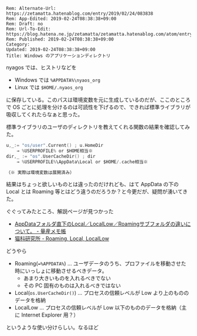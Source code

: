 ```header
Rem: Alternate-Url: https://zetamatta.hatenablog.com/entry/2019/02/24/083838
Rem: App-Edited: 2019-02-24T08:38:38+09:00
Rem: Draft: no
Rem: Url-To-Edit: https://blog.hatena.ne.jp/zetamatta/zetamatta.hatenablog.com/atom/entry/17680117126978556517
Rem: Published: 2019-02-24T08:38:38+09:00
Category:
Updated: 2019-02-24T08:38:38+09:00
Title: Windows のアプリケーションディレクトリ
```
nyagos では、ヒストリなどを

* Windows では `%APPDATA%\nyaos_org`
* Linux では `$HOME/.nyaos_org`

に保存している。このパスは環境変数を元に生成しているのだが、ここのところで OS ごとに処理を分けるのは可読性を下げるので、できれば標準ライブラリが吸収してくれたらなぁと思った。

標準ライブラリのユーザのディレクトリを教えてくれる関数の結果を確認してみた。

```go
u,_:= "os/user".Current() ; u.HomeDir
    → %USERPROFILE% or $HOME相当※
dir,_ := "os".UserCacheDir() ; dir
    → %USERPROFILE%\AppData\Local or $HOME/.cache相当※

（※ 実際は環境変数は展開済み）
```

結果はちょっと欲しいものとは違ったのだけれども、はて AppData の下の Local とは Roaming 等とはどう違うのだろうか？と今更だが、疑問が湧いてきた。

ぐぐってみたところ、解説ページが見つかった

* [AppDataフォルダ直下のLocal／LocalLow／Roamingサブフォルダの違いについて。 - 量産メモ帳](http://rms-099.hatenablog.jp/entry/20130120/1359218895)
* [猫科研究所 - Roaming, Local, LocalLow](http://www.up-cat.net/Roaming,+Local,+LocalLow.html)

どうやら

* Roaming(`=%APPDATA%`) … ユーザデータのうち、プロファイルを移動させた時にいっしょに移動させるべきデータ。
    * あまり大きいものを入れるべきでない
    * その PC 固有のものは入れるべきではない
* Local(`os.UserCacheDir()`) … プロセスの信頼レベルが Low より上のもののデータを格納
* LocalLow … プロセスの信頼レベルが Low 以下のもののデータを格納（主に Internet Explorer 用？）

というような使い分けらしい。なるほど


